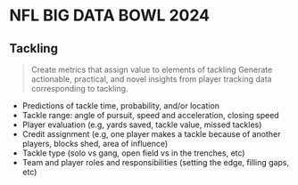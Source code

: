 # NFL BIG DATA BOWL 2024
## Tackling
> Create metrics that assign value to elements of tackling
> Generate actionable, practical, and novel insights from player tracking data corresponding to tackling. 

- Predictions of tackle time, probability, and/or location
- Tackle range: angle of pursuit, speed and acceleration, closing speed
- Player evaluation (e.g, yards saved, tackle value, missed tackles)
- Credit assignment (e.g, one player makes a tackle because of another players, blocks shed, area of influence)
- Tackle type (solo vs gang, open field vs in the trenches, etc)
- Team and player roles and responsibilities (setting the edge, filling gaps, etc)